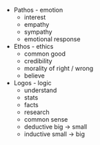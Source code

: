 - Pathos - emotion
  - interest
  - empathy
  - sympathy
  - emotional response
- Ethos - ethics
  - common good
  - credibility
  - morality of right / wrong
  - believe
- Logos - logic
  - understand
  - stats
  - facts
  - research
  - common sense
  - deductive big -> small
  - inductive small -> big